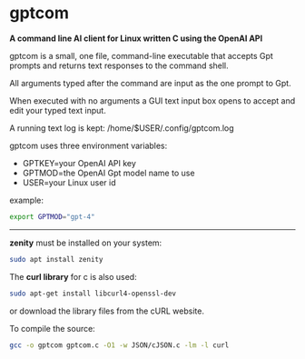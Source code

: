 # gptcom
__A command line AI client for Linux written C using the OpenAI API__

gptcom is a small, one file, command-line executable that accepts Gpt prompts and returns
text responses to the command shell.

All arguments typed after the command are input as the one prompt to Gpt.

When executed with no arguments a GUI text input box opens to accept and edit your typed
text input.

A running text log is kept: /home/$USER/.config/gptcom.log


gptcom uses three environment variables:

- GPTKEY=your OpenAI API key
- GPTMOD=the OpenAI Gpt model name to use
- USER=your Linux user id

example:
```bash
export GPTMOD="gpt-4"
```
---
__zenity__ must be installed on your system:  
```bash
sudo apt install zenity
```
The __curl library__ for c is also used:
```bash
sudo apt-get install libcurl4-openssl-dev
```
or download the library files from the cURL website.

To compile the source:
```bash
gcc -o gptcom gptcom.c -O1 -w JSON/cJSON.c -lm -l curl
```

